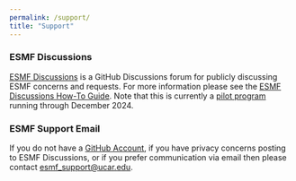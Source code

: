 ```yaml
---
permalink: /support/
title: "Support"
---
```


### ESMF Discussions
[ESMF Discussions](https://github.com/orgs/esmf-org/discussions/) is a GitHub Discussions forum for publicly discussing ESMF concerns and requests. For more information please see the [ESMF Discussions How-To Guide](https://github.com/orgs/esmf-org/discussions/246). Note that this is currently a [pilot program](https://github.com/orgs/esmf-org/discussions/247") running through December 2024.

### ESMF Support Email
If you do not have a [GitHub Account](https://github.com/join), if you have privacy concerns posting to ESMF Discussions, or if you prefer communication via email then please contact [esmf_support@ucar.edu](mailto:esmf_support@ucar.edu).
